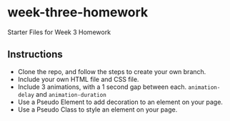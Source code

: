 # week-three-homework
Starter Files for Week 3 Homework

## Instructions
- Clone the repo, and follow the steps to create your own branch.
- Include your own HTML file and CSS file.
- Include 3 animations, with a 1 second gap between each. `animation-delay` and `animation-duration`
- Use a Pseudo Element to add decoration to an element on your page.
- Use a Pseudo Class to style an element on your page.
